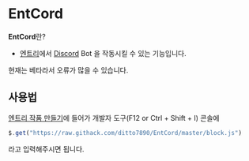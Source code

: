 # EntCord

**EntCord**란?

* [엔트리](https://playentry.org/)에서 [Discord](https://discordapp.com/) Bot 을 작동시킬 수 있는 기능입니다.

현재는 베타라서 오류가 많을 수 있습니다.

## 사용법

[엔트리 작품 만들기](https://playentry.org/ws#!/)에 들어가 개발자 도구(F12 or Ctrl + Shift + I) 콘솔에

```js
$.get("https://raw.githack.com/ditto7890/EntCord/master/block.js")
```

라고 입력해주시면 됩니다.
